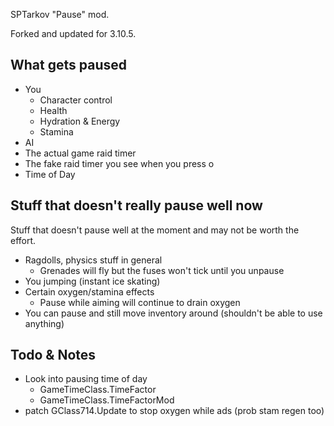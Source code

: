 SPTarkov "Pause" mod.

Forked and updated for 3.10.5.

## What gets paused
- You
  - Character control
  - Health
  - Hydration & Energy
  - Stamina
- AI
- The actual game raid timer
- The fake raid timer you see when you press o
- Time of Day

## Stuff that doesn't really pause well now
Stuff that doesn't pause well at the moment and may not be worth the effort.
- Ragdolls, physics stuff in general
  - Grenades will fly but the fuses won't tick until you unpause
- You jumping (instant ice skating)
- Certain oxygen/stamina effects
  - Pause while aiming will continue to drain oxygen
- You can pause and still move inventory around (shouldn't be able to use anything)
  
## Todo & Notes
- Look into pausing time of day
  - GameTimeClass.TimeFactor
  - GameTimeClass.TimeFactorMod
- patch GClass714.Update to stop oxygen while ads (prob stam regen too)
